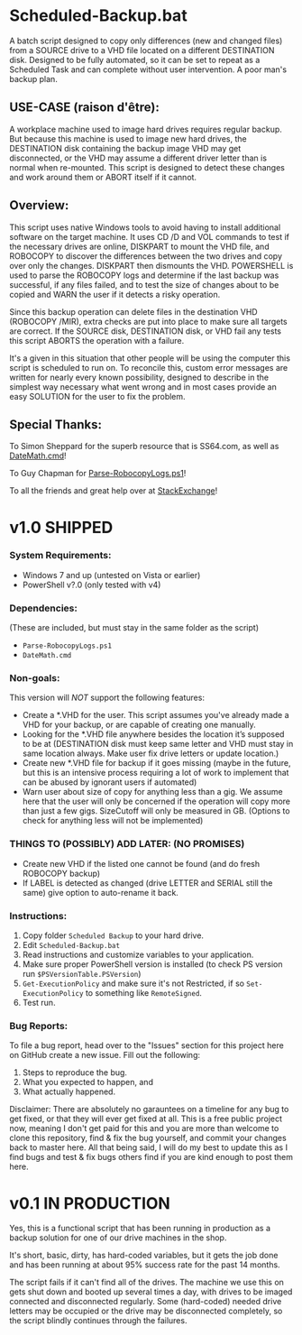# Scheduled-Backup.bat
A batch script designed to copy only differences (new and changed files) from a SOURCE drive to a VHD file located on a different DESTINATION disk. Designed to be fully automated, so it can be set to repeat as a Scheduled Task and can complete without user intervention. A poor man's backup plan.

## USE-CASE (raison d'être):
A workplace machine used to image hard drives requires regular backup. But because this machine is used to image new hard drives, the DESTINATION disk containing the backup image VHD may get disconnected, or the VHD may assume a different driver letter than is normal when re-mounted. This script is designed to detect these changes and work around them or ABORT itself if it cannot.

## Overview:
This script uses native Windows tools to avoid having to install additional software on the target machine. It uses CD /D and VOL commands to test if the necessary drives are online, DISKPART to mount the VHD file, and ROBOCOPY to discover the differences between the two drives and copy over only the changes. DISKPART then dismounts the VHD. POWERSHELL is used to parse the ROBOCOPY logs and determine if the last backup was successful, if any files failed, and to test the size of changes about to be copied and WARN the user if it detects a risky operation.

Since this backup operation can delete files in the destination VHD (ROBOCOPY /MIR), extra checks are put into place to make sure all targets are correct. If the SOURCE disk, DESTINATION disk, or VHD fail any tests this script ABORTS the operation with a failure.

It's a given in this situation that other people will be using the computer this script is scheduled to run on. To reconcile this, custom error messages are written for nearly every known possibility, designed to describe in the simplest way necessary what went wrong and in most cases provide an easy SOLUTION for the user to fix the problem.

## Special Thanks:
To Simon Sheppard for the superb resource that is SS64.com, as well as [DateMath.cmd](http://ss64.com/nt/syntax-datemath.html)!

To Guy Chapman for [Parse-RobocopyLogs.ps1](http://www.chapmancentral.co.uk/cloudy/2013/02/23/parsing-robocopy-logs-in-powershell/)!

To all the friends and great help over at [StackExchange](http://stackexchange.com/)!

# v1.0 SHIPPED

### System Requirements:
 - Windows 7 and up (untested on Vista or earlier)
 - PowerShell v?.0 (only tested with v4)

### Dependencies: 
(These are included, but must stay in the same folder as the script)

 - `Parse-RobocopyLogs.ps1`
 - `DateMath.cmd`

### Non-goals: 
This version will *NOT* support the following features:

 - Create a *.VHD for the user. This script assumes you've already made a VHD for your backup, or are capable of creating one manually.
 - Looking for the *.VHD file anywhere besides the location it’s supposed to be at (DESTINATION disk must keep same letter and VHD must stay in same location always. Make user fix drive letters or update location.)
 - Create new *.VHD file for backup if it goes missing (maybe in the future, but this is an intensive process requiring a lot of work to implement that can be abused by ignorant users if automated)
 - Warn user about size of copy for anything less than a gig. We assume here that the user will only be concerned if the operation will copy more than just a few gigs. SizeCutoff will only be measured in GB. (Options to check for anything less will not be implemented)
	
### THINGS TO (POSSIBLY) ADD LATER: (NO PROMISES)
 - Create new VHD if the listed one cannot be found (and do fresh ROBOCOPY backup)
 - If LABEL is detected as changed (drive LETTER and SERIAL still the same) give option to auto-rename it back.

### Instructions:
 1. Copy folder `Scheduled Backup` to your hard drive.
 2. Edit `Scheduled-Backup.bat`
 3. Read instructions and customize variables to your application.
 4. Make sure proper PowerShell version is installed (to check PS version run `$PSVersionTable.PSVersion`)
 5. `Get-ExecutionPolicy` and make sure it's not Restricted, if so `Set-ExecutionPolicy` to something like `RemoteSigned`.
 6. Test run.

### Bug Reports:
To file a bug report, head over to the "Issues" section for this project here on GitHub create a new issue. Fill out the following:

 1. Steps to reproduce the bug.
 2. What you expected to happen, and
 3. What actually happened.

Disclaimer: There are absolutely no garauntees on a timeline for any bug to get fixed, or that they will ever get fixed at all. This is a free public project now, meaning I don't get paid for this and you are more than welcome to clone this repository, find & fix the bug yourself, and commit your changes back to master here. All that being said, I will do my best to update this as I find bugs and test & fix bugs others find if you are kind enough to post them here.

# v0.1 IN PRODUCTION
Yes, this is a functional script that has been running in production as a backup solution for one of our drive machines in the shop.

It's short, basic, dirty, has hard-coded variables, but it gets the job done and has been running at about 95% success rate for the past 14 months.

The script fails if it can't find all of the drives. The machine we use this on gets shut down and booted up several times a day, with drives to be imaged connected and disconnected regularly. Some (hard-coded) needed drive letters may be occupied or the drive may be disconnected completely, so the script blindly continues through the failures.
